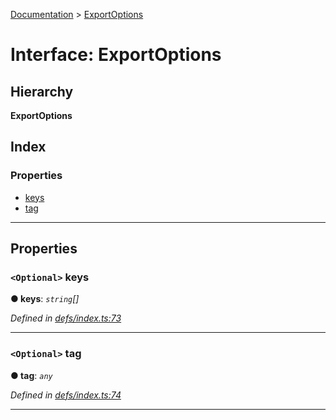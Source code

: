 [Documentation](../README.md) > [ExportOptions](../interfaces/exportoptions.md)

# Interface: ExportOptions

## Hierarchy

**ExportOptions**

## Index

### Properties

* [keys](exportoptions.md#keys)
* [tag](exportoptions.md#tag)

---

## Properties

<a id="keys"></a>

### `<Optional>` keys

**● keys**: *`string`[]*

*Defined in [defs/index.ts:73](https://github.com/badbatch/cachemap/blob/412f22b/packages/core/src/defs/index.ts#L73)*

___
<a id="tag"></a>

### `<Optional>` tag

**● tag**: *`any`*

*Defined in [defs/index.ts:74](https://github.com/badbatch/cachemap/blob/412f22b/packages/core/src/defs/index.ts#L74)*

___


